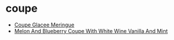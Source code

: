 # coupe

 * [Coupe Glacee Meringue](index/c/coupe-glacee-meringue-395053.json)
 * [Melon And Blueberry Coupe With White Wine Vanilla And Mint](index/m/melon-and-blueberry-coupe-with-white-wine-vanilla-and-mint-624.json)
